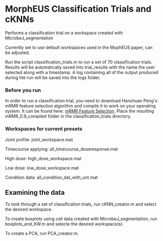 # MorphEUS Classification Trials and cKNNs

Performs a classification trial on a workspace created with MicrobeJ_segmentation

Currently set to use default workspaces used in the MophEUS paper, can be adjusted.

Run the script classification_trials.m to run a set of 70 classification trials. Results will be automatically saved into trial_results with the name the user selected along with a timestamp. A log containing all of the output produced during hte run will be saved into the logs folder. 

### Before you run

In order to run a classification trial, you need to download Hanchuan Peng's mRMR feature selection algorithm and compile it to work on your operating system. It can be found here:
[mRMR Feature Selection](https://www.mathworks.com/matlabcentral/fileexchange/14608-mrmr-feature-selection-using-mutual-information-computation?s_tid=prof_contriblnk). Place the resulting mRMR_0.9_compiled folder in the classification_trials directory.


### Workspaces for current presets

Joint profile: joint_workspace.mat

Timecourse applying: all_timecourse_doseresponse.mat

High dose: high_dose_workspace.mat

Low dose: low_dose_workspace.mat

Condition data: all_condition_dat_with_unt.mat

## Examining the data

To look through a set of classification trials, run cKNN_creator.m and select the desired workspace. 

To create boxplots using cell data created with MicrobeJ_segmentation, run boxplots_and_KW.m and selecte the desired workspace(s).

To create a PCA, run PCA_creator.m. 
